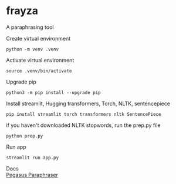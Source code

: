 # frayza
A paraphrasing tool

Create virtual environment
```
python -m venv .venv
```

Activate virtual environment
```
source .venv/bin/activate
```

Upgrade pip
```
python3 -m pip install --upgrade pip
```

Install streamlit, Hugging transformers, Torch, NLTK, sentencepiece
```
pip install streamlit torch transformers nltk SentencePiece
```

if you haven't downloaded NLTK stopwords, run the prep.py file
```
python prep.py
```

Run app
```
streamlit run app.py 
```

Docs  
[Pegasus Paraphraser](https://huggingface.co/tuner007/pegasus_paraphrase)